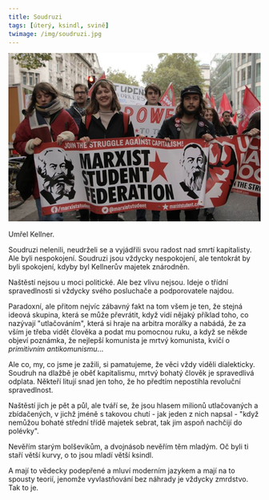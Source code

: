 ```yaml
---
title: Soudruzi
tags: [úterý, ksindl, svině]
twimage: /img/soudruzi.jpg
---
```


![cover](/img/soudruzi.jpg)

Umřel Kellner.

Soudruzi nelenili, neudrželi se a vyjádřili svou radost nad smrtí kapitalisty. Ale byli nespokojení. Soudruzi jsou vždycky nespokojení, ale tentokrát by byli spokojení, kdyby byl Kellnerův majetek znárodněn.

Naštěstí nejsou u moci politické. Ale bez vlivu nejsou. Ideje o třídní spravedlnosti si vždycky svého posluchače a podporovatele najdou.

Paradoxní, ale přitom nejvíc zábavný fakt na tom všem je ten, že stejná ideová skupina, která se může převrátit, když vidí nějaký příklad toho, co nazývají "utlačováním", která si hraje na arbitra morálky a nabádá, že za vším je třeba vidět člověka a podat mu pomocnou ruku, a když se někde objeví poznámka, že nejlepší komunista je mrtvý komunista, kvičí o _primitivním antikomunismu_...

Ale co, my, co jsme je zažili, si pamatujeme, že věci vždy viděli dialekticky. Soudruh na dlažbě je oběť kapitalismu, mrtvý bohatý člověk je spravedlivá odplata. Někteří litují snad jen toho, že ho předtím nepostihla revoluční spravedlnost.

Naštěstí jich je pět a půl, ale tváří se, že jsou hlasem milionů utlačovaných a zbídačených, v jichž jméně s takovou chutí - jak jeden z nich napsal - "když nemůžou bohaté střední třídě majetek sebrat, tak jim aspoň nachčijí do polévky".

Nevěřím starým bolševikům, a dvojnásob nevěřím těm mladým. Oč byli ti staří větší kurvy, o to jsou mladí větší ksindl. 

A mají to vědecky podepřené a mluví moderním jazykem a mají na to spousty teorií, jenomže vyvlastňování bez náhrady je vždycky zmrdstvo. Tak to je.